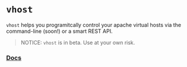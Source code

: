 # `vhost`
`vhost` helps you programitcally control your apache virtual hosts via the command-line (soon!) or a smart REST API.

> NOTICE: `vhost` is in beta. Use at your own risk.

### [Docs](https://vhost.netlify.app)
